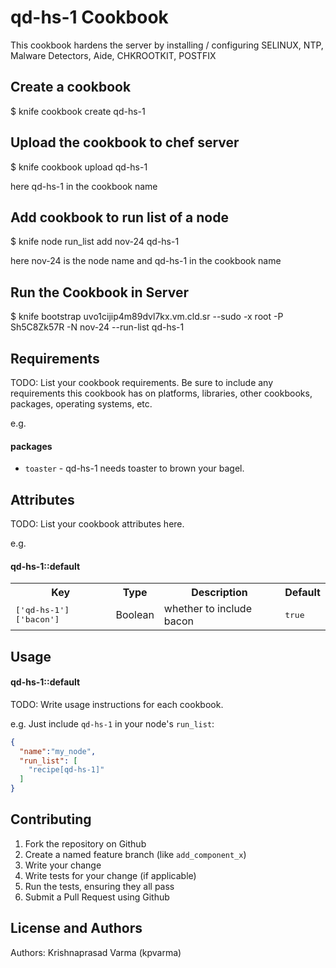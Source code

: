qd-hs-1 Cookbook
================

This cookbook hardens the server by installing / configuring SELINUX, NTP, Malware Detectors, Aide, CHKROOTKIT, POSTFIX

Create a cookbook
-----------------

$ knife cookbook create qd-hs-1

Upload the cookbook to chef server
----------------------------------

$ knife cookbook upload qd-hs-1

here qd-hs-1 in the cookbook name

Add cookbook to run list of a node
----------------------------------

$ knife node run_list add nov-24 qd-hs-1

here nov-24 is the node name and qd-hs-1 in the cookbook name

Run the Cookbook in Server
--------------------------

$ knife bootstrap uvo1cijip4m89dvl7kx.vm.cld.sr --sudo -x root -P Sh5C8Zk57R -N nov-24  --run-list qd-hs-1

Requirements
------------
TODO: List your cookbook requirements. Be sure to include any requirements this cookbook has on platforms, libraries, other cookbooks, packages, operating systems, etc.

e.g.
#### packages
- `toaster` - qd-hs-1 needs toaster to brown your bagel.

Attributes
----------
TODO: List your cookbook attributes here.

e.g.
#### qd-hs-1::default
<table>
  <tr>
    <th>Key</th>
    <th>Type</th>
    <th>Description</th>
    <th>Default</th>
  </tr>
  <tr>
    <td><tt>['qd-hs-1']['bacon']</tt></td>
    <td>Boolean</td>
    <td>whether to include bacon</td>
    <td><tt>true</tt></td>
  </tr>
</table>

Usage
-----
#### qd-hs-1::default
TODO: Write usage instructions for each cookbook.

e.g.
Just include `qd-hs-1` in your node's `run_list`:

```json
{
  "name":"my_node",
  "run_list": [
    "recipe[qd-hs-1]"
  ]
}
```

Contributing
------------

1. Fork the repository on Github
2. Create a named feature branch (like `add_component_x`)
3. Write your change
4. Write tests for your change (if applicable)
5. Run the tests, ensuring they all pass
6. Submit a Pull Request using Github

License and Authors
-------------------
Authors: Krishnaprasad Varma (kpvarma)
